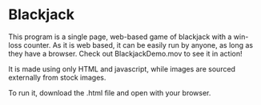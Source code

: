 # Blackjack
This program is a single page, web-based game of blackjack with a win-loss counter. As it is web based, it can be easily run by anyone, as long as they have a browser. Check out BlackjackDemo.mov to see it in action!

It is made using only HTML and javascript, while images are sourced externally from stock images.

To run it, download the .html file and open with your browser. 
